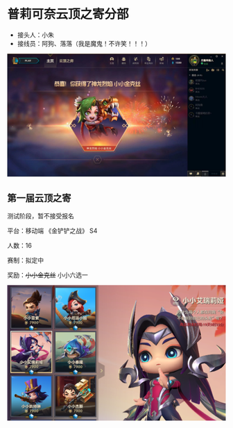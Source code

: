 # 普莉可奈云顶之寄分部

- 接头人：小朱
- 接线员：阿狗、落落（我是魔鬼！不许笑！！！）

![jinx](docs/jinx.png)

## 第一届云顶之寄

测试阶段，暂不接受报名

平台：移动端 《金铲铲之战》 S4

人数：16

赛制：拟定中

奖励：~~小小金克丝~~ 小小六选一

![ydzj](docs/ydzj.png)

